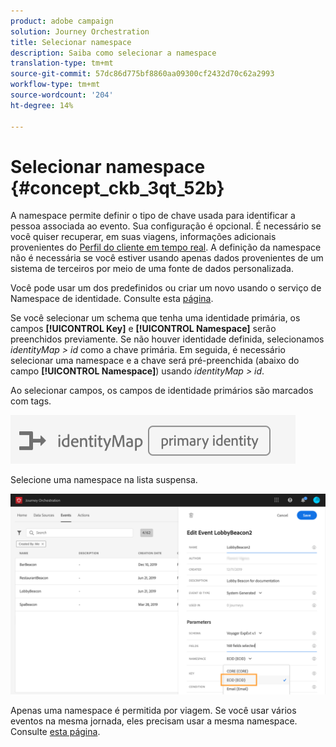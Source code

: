 ```yaml
---
product: adobe campaign
solution: Journey Orchestration
title: Selecionar namespace
description: Saiba como selecionar a namespace
translation-type: tm+mt
source-git-commit: 57dc86d775bf8860aa09300cf2432d70c62a2993
workflow-type: tm+mt
source-wordcount: '204'
ht-degree: 14%

---
```



# Selecionar namespace {#concept_ckb_3qt_52b}

A namespace permite definir o tipo de chave usada para identificar a pessoa associada ao evento. Sua configuração é opcional. É necessário se você quiser recuperar, em suas viagens, informações adicionais provenientes do [Perfil do cliente em tempo real](https://docs.adobe.com/content/help/pt-BR/experience-platform/profile/home.html). A definição da namespace não é necessária se você estiver usando apenas dados provenientes de um sistema de terceiros por meio de uma fonte de dados personalizada.

Você pode usar um dos predefinidos ou criar um novo usando o serviço de Namespace de identidade. Consulte esta [página](https://docs.adobe.com/content/help/pt-BR/experience-platform/identity/home.html).

Se você selecionar um schema que tenha uma identidade primária, os campos **[!UICONTROL Key]** e **[!UICONTROL Namespace]** serão preenchidos previamente. Se não houver identidade definida, selecionamos _identityMap > id_ como a chave primária. Em seguida, é necessário selecionar uma namespace e a chave será pré-preenchida (abaixo do campo **[!UICONTROL Namespace]**) usando _identityMap > id_.

Ao selecionar campos, os campos de identidade primários são marcados com tags.

![](../assets/primary-identity.png)


Selecione uma namespace na lista suspensa.

![](../assets/journey17.png)

Apenas uma namespace é permitida por viagem. Se você usar vários eventos na mesma jornada, eles precisam usar a mesma namespace. Consulte [esta página](../building-journeys/journey.md).
